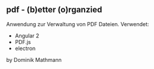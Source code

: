 ## pdf - (b)etter (o)rganzied

Anwendung zur Verwaltung von PDF Dateien.
Verwendet:
- Angular 2
- PDF.js
- electron

by Dominik Mathmann